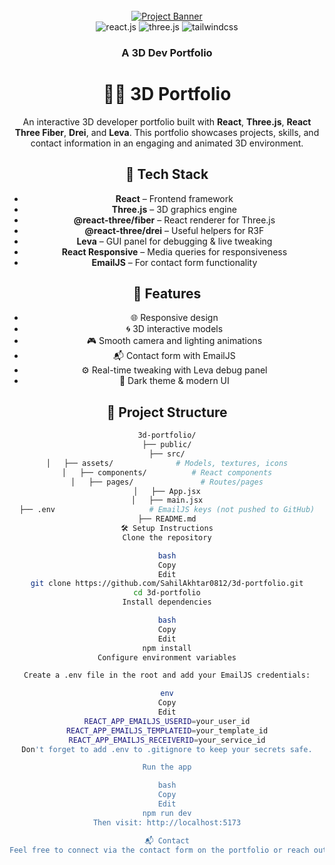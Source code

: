 <div align="center">
  <br />
    <a href="https://youtu.be/kt0FrkQgw8w" target="_blank">
      <img src="https://github.com/user-attachments/assets/2afc2dc3-f840-4d98-9378-f34acd7df173" alt="Project Banner">
    </a>
  <br />

  <div>
    <img src="https://img.shields.io/badge/-React_JS-black?style=for-the-badge&logoColor=white&logo=react&color=61DAFB" alt="react.js" />
    <img src="https://img.shields.io/badge/-Three_JS-black?style=for-the-badge&logoColor=white&logo=threedotjs&color=000000" alt="three.js" />
    <img src="https://img.shields.io/badge/-Tailwind_CSS-black?style=for-the-badge&logoColor=white&logo=tailwindcss&color=06B6D4" alt="tailwindcss" />
  </div>

  <h3 align="center">A 3D Dev Portfolio</h3>

# 🧑‍💻 3D Portfolio

An interactive 3D developer portfolio built with **React**, **Three.js**, **React Three Fiber**, **Drei**, and **Leva**. This portfolio showcases projects, skills, and contact information in an engaging and animated 3D environment.

## 🚀 Tech Stack

- **React** – Frontend framework
- **Three.js** – 3D graphics engine
- **@react-three/fiber** – React renderer for Three.js
- **@react-three/drei** – Useful helpers for R3F
- **Leva** – GUI panel for debugging & live tweaking
- **React Responsive** – Media queries for responsiveness
- **EmailJS** – For contact form functionality

## 📸 Features

- 🌐 Responsive design
- 🌀 3D interactive models
- 🎮 Smooth camera and lighting animations
- 📬 Contact form with EmailJS
- ⚙️ Real-time tweaking with Leva debug panel
- 🌙 Dark theme & modern UI

## 📁 Project Structure

```bash
3d-portfolio/
├── public/
├── src/
│   ├── assets/              # Models, textures, icons
│   ├── components/          # React components
│   ├── pages/               # Routes/pages
│   ├── App.jsx
│   ├── main.jsx
├── .env                     # EmailJS keys (not pushed to GitHub)
├── README.md
🛠️ Setup Instructions
Clone the repository

bash
Copy
Edit
git clone https://github.com/SahilAkhtar0812/3d-portfolio.git
cd 3d-portfolio
Install dependencies

bash
Copy
Edit
npm install
Configure environment variables

Create a .env file in the root and add your EmailJS credentials:

env
Copy
Edit
REACT_APP_EMAILJS_USERID=your_user_id
REACT_APP_EMAILJS_TEMPLATEID=your_template_id
REACT_APP_EMAILJS_RECEIVERID=your_service_id
Don't forget to add .env to .gitignore to keep your secrets safe.

Run the app

bash
Copy
Edit
npm run dev
Then visit: http://localhost:5173

📬 Contact
Feel free to connect via the contact form on the portfolio or reach out on LinkedIn.
  
